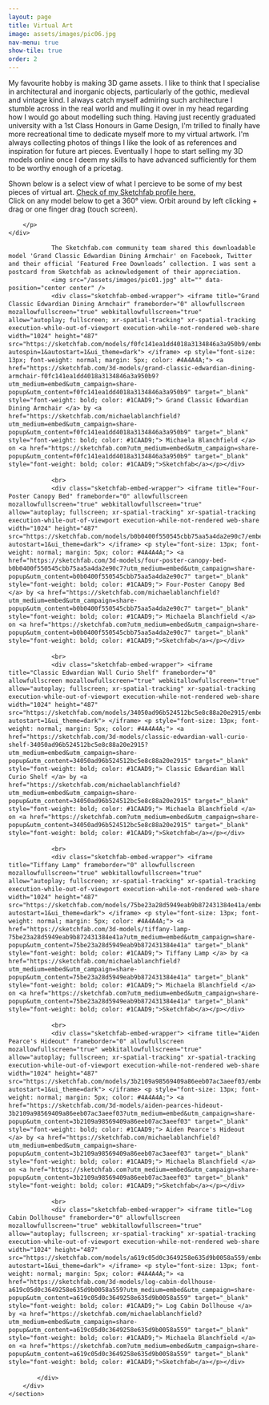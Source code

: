 ```yaml
---
layout: page
title: Virtual Art
image: assets/images/pic06.jpg
nav-menu: true
show-tile: true
order: 2
---
```


<!-- Main -->
<div id="main">


<!-- One -->
<section id="one">
	<div class="inner">
		<p>
		My favourite hobby is making 3D game assets. I like to think that I specialise in architectural and inorganic objects, particularly of the gothic, medieval and vintage kind. I always catch myself admiring such architecture I stumble across in the real world and mulling it over in my head regarding how I would go about modelling such thing. Having just recently graduated university with a 1st Class Honours in Game Design, I'm trilled to finally have more recreational time to dedicate myself more to my virtual artwork. I'm always collecting photos of things I like the look of as references and inspiration for future art pieces. Eventually I hope to start selling my 3D models online once I deem my skills to have advanced sufficiently for them to be worthy enough of a pricetag.
		</p>
		<p>
		Shown below is a select view of what I percieve to be some of my best pieces of virtual art. <a href="https://sketchfab.com/michaelablanchfield/models">Check of my Sketchfab profile here.</a> 
		<br>
		Click on any model below to get a 360° view. Orbit around by left clicking + drag or one finger drag (touch screen). 

		</p>
	</div>
</section>

<!-- Two -->
<section id="two" class="spotlights">
	<section>
		<div class="content">
			<div class="inner">
				
				The Sketchfab.com community team shared this downloadable model 'Grand Classic Edwardian Dining Armchair' on Facebook, Twitter and their official ‘Featured Free Downloads’ collection. I was sent a postcard from Sketchfab as acknowledgement of their appreciation.
				<img src="/assets/images/pic01.jpg" alt="" data-position="center center" />
				<div class="sketchfab-embed-wrapper"> <iframe title="Grand Classic Edwardian Dining Armchair" frameborder="0" allowfullscreen mozallowfullscreen="true" webkitallowfullscreen="true" allow="autoplay; fullscreen; xr-spatial-tracking" xr-spatial-tracking execution-while-out-of-viewport execution-while-not-rendered web-share width="1024" height="487" src="https://sketchfab.com/models/f0fc141ea1dd4018a3134846a3a950b9/embed?autospin=1&autostart=1&ui_theme=dark"> </iframe> <p style="font-size: 13px; font-weight: normal; margin: 5px; color: #4A4A4A;"> <a href="https://sketchfab.com/3d-models/grand-classic-edwardian-dining-armchair-f0fc141ea1dd4018a3134846a3a950b9?utm_medium=embed&utm_campaign=share-popup&utm_content=f0fc141ea1dd4018a3134846a3a950b9" target="_blank" style="font-weight: bold; color: #1CAAD9;"> Grand Classic Edwardian Dining Armchair </a> by <a href="https://sketchfab.com/michaelablanchfield?utm_medium=embed&utm_campaign=share-popup&utm_content=f0fc141ea1dd4018a3134846a3a950b9" target="_blank" style="font-weight: bold; color: #1CAAD9;"> Michaela Blanchfield </a> on <a href="https://sketchfab.com?utm_medium=embed&utm_campaign=share-popup&utm_content=f0fc141ea1dd4018a3134846a3a950b9" target="_blank" style="font-weight: bold; color: #1CAAD9;">Sketchfab</a></p></div>
				
				<br>				
				<div class="sketchfab-embed-wrapper"> <iframe title="Four-Poster Canopy Bed" frameborder="0" allowfullscreen mozallowfullscreen="true" webkitallowfullscreen="true" allow="autoplay; fullscreen; xr-spatial-tracking" xr-spatial-tracking execution-while-out-of-viewport execution-while-not-rendered web-share width="1024" height="487" src="https://sketchfab.com/models/b0b0400f550545cbb75aa5a4da2e90c7/embed?autostart=1&ui_theme=dark"> </iframe> <p style="font-size: 13px; font-weight: normal; margin: 5px; color: #4A4A4A;"> <a href="https://sketchfab.com/3d-models/four-poster-canopy-bed-b0b0400f550545cbb75aa5a4da2e90c7?utm_medium=embed&utm_campaign=share-popup&utm_content=b0b0400f550545cbb75aa5a4da2e90c7" target="_blank" style="font-weight: bold; color: #1CAAD9;"> Four-Poster Canopy Bed </a> by <a href="https://sketchfab.com/michaelablanchfield?utm_medium=embed&utm_campaign=share-popup&utm_content=b0b0400f550545cbb75aa5a4da2e90c7" target="_blank" style="font-weight: bold; color: #1CAAD9;"> Michaela Blanchfield </a> on <a href="https://sketchfab.com?utm_medium=embed&utm_campaign=share-popup&utm_content=b0b0400f550545cbb75aa5a4da2e90c7" target="_blank" style="font-weight: bold; color: #1CAAD9;">Sketchfab</a></p></div>
				
				<br>
				<div class="sketchfab-embed-wrapper"> <iframe title="Classic Edwardian Wall Curio Shelf" frameborder="0" allowfullscreen mozallowfullscreen="true" webkitallowfullscreen="true" allow="autoplay; fullscreen; xr-spatial-tracking" xr-spatial-tracking execution-while-out-of-viewport execution-while-not-rendered web-share width="1024" height="487" src="https://sketchfab.com/models/34050ad96b524512bc5e8c88a20e2915/embed?autostart=1&ui_theme=dark"> </iframe> <p style="font-size: 13px; font-weight: normal; margin: 5px; color: #4A4A4A;"> <a href="https://sketchfab.com/3d-models/classic-edwardian-wall-curio-shelf-34050ad96b524512bc5e8c88a20e2915?utm_medium=embed&utm_campaign=share-popup&utm_content=34050ad96b524512bc5e8c88a20e2915" target="_blank" style="font-weight: bold; color: #1CAAD9;"> Classic Edwardian Wall Curio Shelf </a> by <a href="https://sketchfab.com/michaelablanchfield?utm_medium=embed&utm_campaign=share-popup&utm_content=34050ad96b524512bc5e8c88a20e2915" target="_blank" style="font-weight: bold; color: #1CAAD9;"> Michaela Blanchfield </a> on <a href="https://sketchfab.com?utm_medium=embed&utm_campaign=share-popup&utm_content=34050ad96b524512bc5e8c88a20e2915" target="_blank" style="font-weight: bold; color: #1CAAD9;">Sketchfab</a></p></div>
				
				<br>
				<div class="sketchfab-embed-wrapper"> <iframe title="Tiffany Lamp" frameborder="0" allowfullscreen mozallowfullscreen="true" webkitallowfullscreen="true" allow="autoplay; fullscreen; xr-spatial-tracking" xr-spatial-tracking execution-while-out-of-viewport execution-while-not-rendered web-share width="1024" height="487" src="https://sketchfab.com/models/75be23a28d5949eab9b872431384e41a/embed?autostart=1&ui_theme=dark"> </iframe> <p style="font-size: 13px; font-weight: normal; margin: 5px; color: #4A4A4A;"> <a href="https://sketchfab.com/3d-models/tiffany-lamp-75be23a28d5949eab9b872431384e41a?utm_medium=embed&utm_campaign=share-popup&utm_content=75be23a28d5949eab9b872431384e41a" target="_blank" style="font-weight: bold; color: #1CAAD9;"> Tiffany Lamp </a> by <a href="https://sketchfab.com/michaelablanchfield?utm_medium=embed&utm_campaign=share-popup&utm_content=75be23a28d5949eab9b872431384e41a" target="_blank" style="font-weight: bold; color: #1CAAD9;"> Michaela Blanchfield </a> on <a href="https://sketchfab.com?utm_medium=embed&utm_campaign=share-popup&utm_content=75be23a28d5949eab9b872431384e41a" target="_blank" style="font-weight: bold; color: #1CAAD9;">Sketchfab</a></p></div>
				
				<br>
				<div class="sketchfab-embed-wrapper"> <iframe title="Aiden Pearce's Hideout" frameborder="0" allowfullscreen mozallowfullscreen="true" webkitallowfullscreen="true" allow="autoplay; fullscreen; xr-spatial-tracking" xr-spatial-tracking execution-while-out-of-viewport execution-while-not-rendered web-share width="1024" height="487" src="https://sketchfab.com/models/3b2109a98569409a86eeb07ac3aeef03/embed?autostart=1&ui_theme=dark"> </iframe> <p style="font-size: 13px; font-weight: normal; margin: 5px; color: #4A4A4A;"> <a href="https://sketchfab.com/3d-models/aiden-pearces-hideout-3b2109a98569409a86eeb07ac3aeef03?utm_medium=embed&utm_campaign=share-popup&utm_content=3b2109a98569409a86eeb07ac3aeef03" target="_blank" style="font-weight: bold; color: #1CAAD9;"> Aiden Pearce's Hideout </a> by <a href="https://sketchfab.com/michaelablanchfield?utm_medium=embed&utm_campaign=share-popup&utm_content=3b2109a98569409a86eeb07ac3aeef03" target="_blank" style="font-weight: bold; color: #1CAAD9;"> Michaela Blanchfield </a> on <a href="https://sketchfab.com?utm_medium=embed&utm_campaign=share-popup&utm_content=3b2109a98569409a86eeb07ac3aeef03" target="_blank" style="font-weight: bold; color: #1CAAD9;">Sketchfab</a></p></div>
				
				<br>
				<div class="sketchfab-embed-wrapper"> <iframe title="Log Cabin Dollhouse" frameborder="0" allowfullscreen mozallowfullscreen="true" webkitallowfullscreen="true" allow="autoplay; fullscreen; xr-spatial-tracking" xr-spatial-tracking execution-while-out-of-viewport execution-while-not-rendered web-share width="1024" height="487" src="https://sketchfab.com/models/a619c05d0c3649258e635d9b0058a559/embed?autostart=1&ui_theme=dark"> </iframe> <p style="font-size: 13px; font-weight: normal; margin: 5px; color: #4A4A4A;"> <a href="https://sketchfab.com/3d-models/log-cabin-dollhouse-a619c05d0c3649258e635d9b0058a559?utm_medium=embed&utm_campaign=share-popup&utm_content=a619c05d0c3649258e635d9b0058a559" target="_blank" style="font-weight: bold; color: #1CAAD9;"> Log Cabin Dollhouse </a> by <a href="https://sketchfab.com/michaelablanchfield?utm_medium=embed&utm_campaign=share-popup&utm_content=a619c05d0c3649258e635d9b0058a559" target="_blank" style="font-weight: bold; color: #1CAAD9;"> Michaela Blanchfield </a> on <a href="https://sketchfab.com?utm_medium=embed&utm_campaign=share-popup&utm_content=a619c05d0c3649258e635d9b0058a559" target="_blank" style="font-weight: bold; color: #1CAAD9;">Sketchfab</a></p></div>
				
			</div>
		</div>
	</section>	
</section>
</div>




